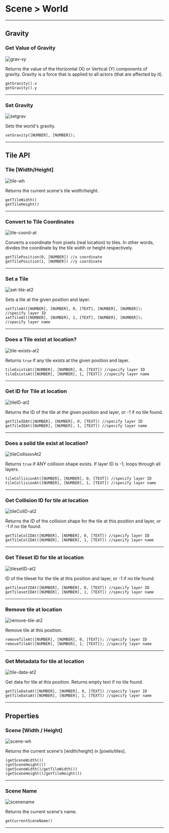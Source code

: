 # Scene > World

***

## Gravity

### Get Value of Gravity

![grav-xy](http://static.stencyl.com/pedia2/block-images/2%20-%20Scene/2%20-%20World/grav-xy.png)

Returns the value of the Horizontal (X) or Vertical (Y) components of gravity. Gravity is a force that is applied to all actors (that are affected by it).

```
getGravity().x
getGravity().y
```

***

### Set Gravity

![setgrav](http://static.stencyl.com/pedia2/block-images/2%20-%20Scene/2%20-%20World/setgrav.png)

Sets the world's gravity.

```
setGravity([NUMBER], [NUMBER]);
```

***

## Tile API

### Tile [Width/Height]

![tile-wh](http://static.stencyl.com/pedia2/block-images/2%20-%20Scene/2%20-%20World/tile-wh.png)

Returns the current scene's tile width/height.

```
getTileWidth()
getTileHeight()
```

***

### Convert to Tile Coordinates

![tile-coord-at](http://static.stencyl.com/pedia2/block-images/2%20-%20Scene/2%20-%20World/tile-coord-at.png)

Converts a coordinate from pixels (real location) to tiles. In other words, divides the coordinate by the tile width or height respectively.

```
getTilePosition(0, [NUMBER]) //x coordinate
getTilePosition(1, [NUMBER]) //y coordinate
```

***

### Set a Tile

![set-tile-at2](http://static.stencyl.com/pedia2/block-images/2%20-%20Scene/2%20-%20World/set-tile-at2.png)

Sets a tile at the given position and layer.

```
setTileAt([NUMBER], [NUMBER], 0, [TEXT], [NUMBER], [NUMBER]); //specify layer ID
setTileAt([NUMBER], [NUMBER], 1, [TEXT], [NUMBER], [NUMBER]); //specify layer name
```

***

### Does a Tile exist at location?

![tile-exists-at2](http://static.stencyl.com/pedia2/block-images/2%20-%20Scene/2%20-%20World/tile-exists-at2.png)

Returns `true` if any tile exists at the given position and layer.

```
tileExistsAt([NUMBER], [NUMBER], 0, [TEXT]) //specify layer ID
tileExistsAt([NUMBER], [NUMBER], 1, [TEXT]) //specify layer name
```

*** 

### Get ID for Tile at location

![tileID-at2](http://static.stencyl.com/pedia2/block-images/2%20-%20Scene/2%20-%20World/tileID-at2.png)

Returns the ID of the tile at the given position and layer, or -1 if no tile found.

```
getTileIDAt([NUMBER], [NUMBER], 0, [TEXT]) //specify layer ID
getTileIDAt([NUMBER], [NUMBER], 1, [TEXT]) //specify layer name
```

*** 

### Does a solid tile exist at location?

![tileCollisionAt2](http://static.stencyl.com/pedia2/block-images/2%20-%20Scene/2%20-%20World/tileCollisionAt2.png)

Returns `true` if ANY collision shape exists. If layer ID is -1, loops through all layers.

```
tileCollisionAt([NUMBER], [NUMBER], 0, [TEXT]) //specify layer ID
tileCollisionAt([NUMBER], [NUMBER], 1, [TEXT]) //specify layer name
```

*** 

### Get Collision ID for tile at location

![tileColID-at2](http://static.stencyl.com/pedia2/block-images/2%20-%20Scene/2%20-%20World/tileColID-at2.png)

Returns the ID of the collision shape for the tile at this position and layer, or -1 if no tile found.

```
getTileColIDAt([NUMBER], [NUMBER], 0, [TEXT]) //specify layer ID
getTileColIDAt([NUMBER], [NUMBER], 1, [TEXT]) //specify layer name
```

***

### Get Tileset ID for tile at location

![tilesetID-at2](http://static.stencyl.com/pedia2/block-images/2%20-%20Scene/2%20-%20World/tilesetID-at2.png)

ID of the tileset for the tile at this position and layer, or -1 if no tile found.

```
getTilesetIDAt([NUMBER], [NUMBER], 0, [TEXT]) //specify layer ID
getTilesetIDAt([NUMBER], [NUMBER], 1, [TEXT]) //specify layer name
```

***

### Remove tile at location

![remove-tile-at2](http://static.stencyl.com/pedia2/block-images/2%20-%20Scene/2%20-%20World/remove-tile-at2.png)

Remove tile at this position.

```
removeTileAt([NUMBER], [NUMBER], 0, [TEXT]); //specify layer ID
removeTileAt([NUMBER], [NUMBER], 1, [TEXT]); //specify layer name
```

***

### Get Metadata for tile at location

![tile-data-at2](http://static.stencyl.com/pedia2/block-images/2%20-%20Scene/2%20-%20World/tile-data-at2.png)

Get data for tile at this position. Returns empty text if no tile found.

```
getTileDataAt([NUMBER], [NUMBER], 0, [TEXT]) //specify layer ID
getTileDataAt([NUMBER], [NUMBER], 1, [TEXT]) //specify layer name
```

***

## Properties

### Scene [Width / Height]

![scene-wh](http://static.stencyl.com/pedia2/block-images/2%20-%20Scene/2%20-%20World/scene-wh.png)

Returns the current scene's [width/height] in [pixels/tiles].

```
(getSceneWidth())
(getSceneHeight())
(getSceneWidth()/getTileWidth())
(getSceneHeight()/getTileHeight())
```

***

### Scene Name

![scenename](http://static.stencyl.com/pedia2/block-images/2%20-%20Scene/2%20-%20World/scenename.png)

Returns the current scene's name.

```
getCurrentSceneName()
```

***

